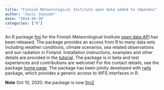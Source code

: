```yaml
---
title: "Finnish Meteorological Institute open data added to rOpenGov"
author: "Jussi Jousimo"
date: "2014-09-30"
categories: ["R"]
---
```



An R package [fmi](https://github.com/rOpenGov/fmi) for the Finnish Meteorological Institute
[open data API](https://en.ilmatieteenlaitos.fi/open-data) has been released.
The package provides an access from R to many data sets including weather conditions,
climate scenarios, sea related observations and sun radiation in Finland.
Installation instructions, examples and other details are provided in the
[tutorial](https://github.com/rOpenGov/fmi/blob/master/vignettes/fmi_tutorial.md).
The package is in beta and test experiences and contributions are welcome!
For the contact details, see the package [home page](https://github.com/rOpenGov/fmi).
The package has been jointly developed with [rwfs](https://github.com/rOpenGov/rwfs) package,
which provides a generic access to WFS interfaces in R.

**Note** Oct 10, 2020: the package is now [fmi2](http://ropengov.github.io/fmi2)